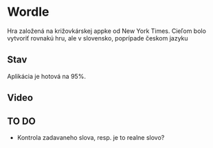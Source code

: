 # Wordle

Hra založená na križovkárskej appke od New York Times. Cieľom bolo vytvoriť rovnakú hru, ale v slovensko, poprípade českom jazyku

## Stav

Aplikácia je hotová na 95%. 

## Video

## TO DO
- Kontrola zadavaneho slova, resp. je to realne slovo?
